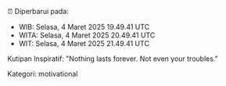 ⏰ Diperbarui pada:
- WIB: Selasa, 4 Maret 2025 19.49.41 UTC
- WITA: Selasa, 4 Maret 2025 20.49.41 UTC
- WIT: Selasa, 4 Maret 2025 21.49.41 UTC

Kutipan Inspiratif:
"Nothing lasts forever. Not even your troubles."


Kategori: motivational

